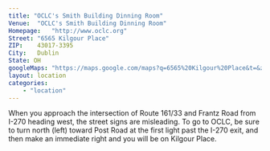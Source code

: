 ```yaml
---
title: "OCLC's Smith Building Dinning Room"
Venue:	"OCLC's Smith Building Dinning Room"
Homepage:	"http://www.oclc.org"
Street:	"6565 Kilgour Place"
ZIP:	43017-3395
City:	Dublin
State: OH
googleMaps: "https://maps.google.com/maps?q=6565%20Kilgour%20Place&t=&z=14&ie=UTF8&iwloc=&output=embed"
layout: location
categories: 
    - "location"
---
```

When you approach the intersection of Route 161/33 and Frantz Road from I-270 heading west, the street signs are misleading. To go to OCLC, be sure to turn north (left) toward Post Road at the first light past the I-270 exit, and then make an immediate right and you will be on Kilgour Place.